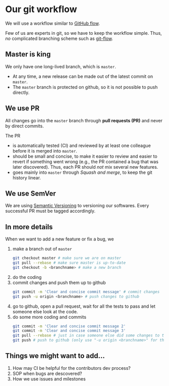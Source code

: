 # Our git workflow

We will use a workflow similar to [GitHub flow](https://guides.github.com/introduction/flow/).

Few of us are experts in git, so we have to keep the workflow simple.
Thus, *no* complicated branching scheme such as [git-flow](https://nvie.com/posts/a-successful-git-branching-model/).

## Master is king

We only have one long-lived branch, which is `master`.

- At any time, a new release can be made out of the latest commit on `master`.
- The `master` branch is protected on github, so it is not possible to push directly.

## We use PR

All changes go into the `master` branch through **pull requests (PR)** and never by direct commits.

The PR
- is automatically tested (CI) and reviewed by at least one colleague before it is merged into `master`.
- should be small and concise, to make it easier to review and easier to revert if something went wrong (e.g., the PR contained a bug that was later discovered). Thus, each PR should *not* mix several new features.
- goes mainly into `master` through *Squash and merge*, to keep the git history linear.

## We use SemVer

We are using [Semantic Versioning](https://semver.org/) to versioning our softwares. Every successful PR must be tagged accordingly.


## In more details

When we want to add a new feature or fix a bug, we

1. make a branch out of `master`
    ```sh
    git checkout master # make sure we are on master
    git pull --rebase # make sure master is up-to-date
    git checkout -b <branchname> # make a new branch
    ```
2. do the coding
3. commit changes and push them up to github
    ```sh
    git commit -m 'Clear and concise commit message' # commit changes
    git push -u origin <branchname> # push changes to github
    ```
4. go to github, open a pull request, wait for all the tests to pass and let someone else look at the code.
5. do some more coding and commits
    ```sh
    git commit -m 'Clear and concise commit message 2'
    git commit -m 'Clear and concise commit message 3'
    git pull --rebase # just in case someone else did some changes to this branch
    git push # push to github (only use "-u origin <branchname>" for the first push)
    ```
    
## Things we might want to add...
1. How may CI be helpful for the contributors dev process?
1. SOP when bugs are descovered?
1. How we use issues and milestones

